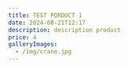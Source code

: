 ```yaml
---
title: TEST PORDUCT 1
date: 2024-08-21T12:17
description: description product
price: 4
galleryImages:
  - /img/crane.jpg
---
```


